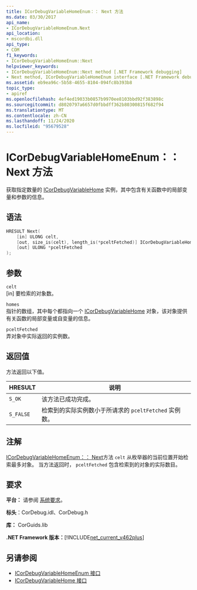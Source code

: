 ```yaml
---
title: ICorDebugVariableHomeEnum：： Next 方法
ms.date: 03/30/2017
api_name:
- ICorDebugVariableHomeEnum.Next
api_location:
- mscordbi.dll
api_type:
- COM
f1_keywords:
- ICorDebugVariableHomeEnum::Next
helpviewer_keywords:
- ICorDebugVariableHomeEnum::Next method [.NET Framework debugging]
- Next method, ICorDebugVariableHomeEnum interface [.NET Framework debugging]
ms.assetid: eb9ea96c-5b58-4655-8104-094fc8b393b8
topic_type:
- apiref
ms.openlocfilehash: 4ef4ed19033b0857b9970ee8103bbd92f383898c
ms.sourcegitcommit: d8020797a6657d0fbbdff362b80300815f682f94
ms.translationtype: MT
ms.contentlocale: zh-CN
ms.lasthandoff: 11/24/2020
ms.locfileid: "95679528"
---
```

# <a name="icordebugvariablehomeenumnext-method"></a>ICorDebugVariableHomeEnum：： Next 方法

获取指定数量的 [ICorDebugVariableHome](icordebugvariablehome-interface.md) 实例，其中包含有关函数中的局部变量和参数的信息。  
  
## <a name="syntax"></a>语法  
  
```cpp  
HRESULT Next(  
    [in] ULONG celt,  
    [out, size_is(celt), length_is(*pceltFetched)] ICorDebugVariableHome *homes[],  
    [out] ULONG *pceltFetched  
);  
```  
  
## <a name="parameters"></a>参数  

 `celt`  
 [in] 要检索的对象数。  
  
 `homes`  
 指针的数组，其中每个都指向一个 [ICorDebugVariableHome](icordebugvariablehome-interface.md) 对象，该对象提供有关函数的局部变量或自变量的信息。  
  
 `pceltFetched`  
 弄对象中实际返回的实例数。  
  
## <a name="return-value"></a>返回值  

 方法返回以下值。  
  
|HRESULT|说明|  
|-------------|-----------------|  
|`S_OK`|该方法已成功完成。|  
|`S_FALSE`|检索到的实际实例数小于所请求的 `pceltFetched` 实例数。|  
  
## <a name="remarks"></a>注解  

 [ICorDebugVariableHomeEnum：： Next](icordebugvariablehomeenum-next-method.md)方法 `celt` 从枚举器的当前位置开始检索最多对象。 当方法返回时， `pceltFetched` 包含检索到的对象的实际数目。  
  
## <a name="requirements"></a>要求  

 **平台：** 请参阅 [系统要求](../../get-started/system-requirements.md)。  
  
 **标头**：CorDebug.idl、CorDebug.h  
  
 **库：** CorGuids.lib  
  
 **.NET Framework 版本：**[!INCLUDE[net_current_v462plus](../../../../includes/net-current-v462plus-md.md)]  
  
## <a name="see-also"></a>另请参阅

- [ICorDebugVariableHomeEnum 接口](icordebugvariablehomeenum-interface.md)
- [ICorDebugVariableHome 接口](icordebugvariablehome-interface.md)
